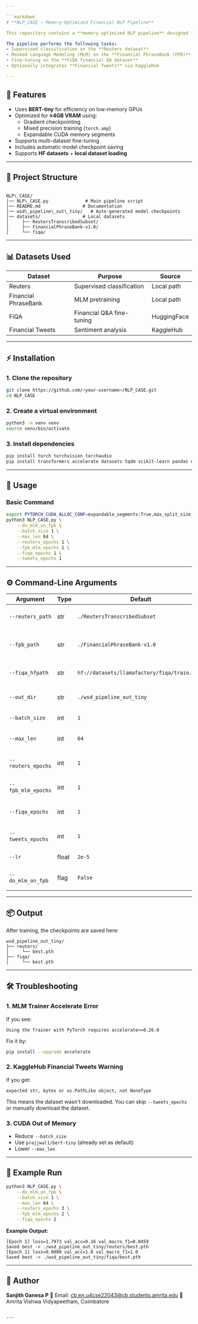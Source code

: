 ```yaml
---

```markdown
# **NLP_CASE – Memory-Optimized Financial NLP Pipeline**

This repository contains a **memory-optimized NLP pipeline** designed for training and fine-tuning transformer-based models on **financial datasets** using **≤4GB GPUs**.

The pipeline performs the following tasks:
- Supervised classification on the **Reuters dataset**
- Masked Language Modeling (MLM) on the **Financial PhraseBank (FPB)**
- Fine-tuning on the **FiQA financial QA dataset**
- Optionally integrates **Financial Tweets** via KaggleHub

---
```


## **📌 Features**
- Uses **BERT-tiny** for efficiency on low-memory GPUs
- Optimized for **≤4GB VRAM** using:
  - Gradient checkpointing
  - Mixed precision training (`torch.amp`)
  - Expandable CUDA memory segments
- Supports multi-dataset fine-tuning
- Includes automatic model checkpoint saving
- Supports **HF datasets** + **local dataset loading**

---

## **📂 Project Structure**
```

NLP\_CASE/
│── NLP\_CASE.py              # Main pipeline script
│── README.md                # Documentation
│── wsd\_pipeline\_out\_tiny/   # Auto-generated model checkpoints
│── datasets/                # Local datasets
│     ├── ReutersTranscribedSubset/
│     ├── FinancialPhraseBank-v1.0/
│     └── fiqa/

````

---

## **📊 Datasets Used**
| **Dataset**          | **Purpose**               | **Source** |
|----------------------|---------------------------|------------|
| Reuters             | Supervised classification | Local path |
| Financial PhraseBank | MLM pretraining           | Local path |
| FiQA                | Financial Q&A fine-tuning | HuggingFace |
| Financial Tweets    | Sentiment analysis        | KaggleHub |

---

## **⚡ Installation**

### **1. Clone the repository**
```bash
git clone https://github.com/<your-username>/NLP_CASE.git
cd NLP_CASE
````

### **2. Create a virtual environment**

```bash
python3 -m venv venv
source venv/bin/activate
```

### **3. Install dependencies**

```bash
pip install torch torchvision torchaudio
pip install transformers accelerate datasets tqdm scikit-learn pandas numpy kagglehub
```

---

## **🚀 Usage**

### **Basic Command**

```bash
export PYTORCH_CUDA_ALLOC_CONF=expandable_segments:True,max_split_size_mb:32
python3 NLP_CASE.py \
    --do_mlm_on_fpb \
    --batch_size 1 \
    --max_len 64 \
    --reuters_epochs 1 \
    --fpb_mlm_epochs 1 \
    --fiqa_epochs 1 \
    --tweets_epochs 1
```

---

## **⚙ Command-Line Arguments**

| **Argument**       | **Type** | **Default**                                  | **Description**                   |
| ------------------ | -------- | -------------------------------------------- | --------------------------------- |
| `--reuters_path`   | str      | `./ReutersTranscribedSubset`                 | Reuters dataset path              |
| `--fpb_path`       | str      | `./FinancialPhraseBank-v1.0`                 | Financial PhraseBank dataset path |
| `--fiqa_hfpath`    | str      | `hf://datasets/llamafactory/fiqa/train.json` | FiQA dataset path                 |
| `--out_dir`        | str      | `./wsd_pipeline_out_tiny`                    | Directory for checkpoints         |
| `--batch_size`     | int      | `1`                                          | Batch size for training           |
| `--max_len`        | int      | `64`                                         | Max sequence length               |
| `--reuters_epochs` | int      | `1`                                          | Training epochs for Reuters       |
| `--fpb_mlm_epochs` | int      | `1`                                          | MLM training epochs               |
| `--fiqa_epochs`    | int      | `1`                                          | FiQA fine-tuning epochs           |
| `--tweets_epochs`  | int      | `1`                                          | Financial tweets training         |
| `--lr`             | float    | `2e-5`                                       | Learning rate                     |
| `--do_mlm_on_fpb`  | flag     | `False`                                      | Enable FPB MLM pretraining        |

---

## **📦 Output**

After training, the checkpoints are saved here:

```
wsd_pipeline_out_tiny/
├── reuters/
│     └── best.pth
├── fiqa/
│     └── best.pth
```

---

## **🛠 Troubleshooting**

### **1. MLM Trainer Accelerate Error**

If you see:

```
Using the Trainer with PyTorch requires accelerate>=0.26.0
```

Fix it by:

```bash
pip install --upgrade accelerate
```

### **2. KaggleHub Financial Tweets Warning**

If you get:

```
expected str, bytes or os.PathLike object, not NoneType
```

This means the dataset wasn't downloaded.
You can skip `--tweets_epochs` or manually download the dataset.

### **3. CUDA Out of Memory**

* Reduce `--batch_size`
* Use `prajjwal1/bert-tiny` (already set as default)
* Lower `--max_len`

---

## **📌 Example Run**

```bash
python3 NLP_CASE.py \
    --do_mlm_on_fpb \
    --batch_size 1 \
    --max_len 64 \
    --reuters_epochs 3 \
    --fpb_mlm_epochs 2 \
    --fiqa_epochs 2
```

**Example Output:**

```
[Epoch 1] loss=1.7973 val_acc=0.16 val_macro_f1=0.0459
Saved best -> ./wsd_pipeline_out_tiny/reuters/best.pth
[Epoch 1] loss=0.0000 val_acc=1.0 val_macro_f1=1.0
Saved best -> ./wsd_pipeline_out_tiny/fiqa/best.pth
```

---

## **👤 Author**

**Sanjith Ganesa P**
📧 Email: [cb.en.u4cse22043@cb.students.amrita.edu](mailto:cb.en.u4cse22043@cb.students.amrita.edu)
📍 Amrita Vishwa Vidyapeetham, Coimbatore

```

---
